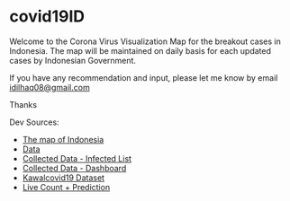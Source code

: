 # covid19ID

Welcome to the Corona Virus Visualization Map for the breakout cases in Indonesia. The map will be maintained on daily basis for each updated cases by Indonesian Government.

If you have any recommendation and input, please let me know by email idilhaq08@gmail.com

Thanks

Dev Sources:
* [The map of Indonesia](https://jsfiddle.net/gh/get/library/pure/highslide-software/highcharts.com/tree/master/samples/mapdata/countries/id/id-all)
* [Data](https://infeksiemerging.kemkes.go.id/)
* [Collected Data - Infected List](https://docs.google.com/spreadsheets/d/e/2PACX-1vQw8mTbcVOX_Yyb6tXP7m851FSIDIP3pfuLAcmbfnlCNXBvevLcUUN6ooW6Wc5Egb0wmdpLSLtceC7k/pubhtml?gid=0&single=true)
* [Collected Data - Dashboard](https://docs.google.com/spreadsheets/d/e/2PACX-1vQw8mTbcVOX_Yyb6tXP7m851FSIDIP3pfuLAcmbfnlCNXBvevLcUUN6ooW6Wc5Egb0wmdpLSLtceC7k/pubhtml?gid=601805410&single=true)
* [Kawalcovid19 Dataset](https://docs.google.com/spreadsheets/d/1ma1T9hWbec1pXlwZ89WakRk-OfVUQZsOCFl4FwZxzVw/edit#gid=0)
* [Live Count + Prediction](https://docs.google.com/spreadsheets/d/1sgiz8x71QyIVJZQguYtG9n6xBEKdM4fXuDs_d8zKOmY/htmlview)